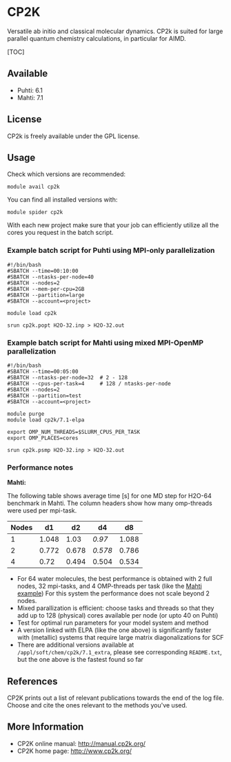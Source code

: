 # CP2K

Versatile ab initio and classical molecular dynamics. CP2k is suited for large parallel quantum chemistry calculations, in
particular for AIMD.

[TOC]

## Available

* Puhti: 6.1
* Mahti: 7.1

## License

CP2k is freely available under the GPL license.

## Usage

Check which versions are recommended:

    module avail cp2k

You can find all installed versions with:

    module spider cp2k

With each new project make sure that your job can efficiently
utilize all the cores you request in the batch script.

### Example batch script for Puhti using MPI-only parallelization

```
#!/bin/bash
#SBATCH --time=00:10:00
#SBATCH --ntasks-per-node=40
#SBATCH --nodes=2
#SBATCH --mem-per-cpu=2GB
#SBATCH --partition=large
#SBATCH --account=<project>

module load cp2k

srun cp2k.popt H2O-32.inp > H2O-32.out

```

### Example batch script for Mahti using mixed MPI-OpenMP parallelization

```
#!/bin/bash
#SBATCH --time=00:05:00
#SBATCH --ntasks-per-node=32  # 2 - 128
#SBATCH --cpus-per-task=4     # 128 / ntasks-per-node
#SBATCH --nodes=2
#SBATCH --partition=test
#SBATCH --account=<project>

module purge
module load cp2k/7.1-elpa

export OMP_NUM_THREADS=$SLURM_CPUS_PER_TASK
export OMP_PLACES=cores

srun cp2k.psmp H2O-32.inp > H2O-32.out
```
### Performance notes

**Mahti:**

The following table shows average time [s] for one MD step for H2O-64 benchmark
in Mahti. The column headers show how many omp-threads were used per mpi-task.

Nodes|d1|d2|d4|d8
-|--|--|--|--
1|1.048|1.03|*0.97*|1.088
2|0.772|0.678|*0.578*|0.786
4|0.72|0.494|0.504|0.534

* For 64 water molecules, the best performance is obtained with 2 full nodes, 32 mpi-tasks,
  and 4 OMP-threads per task (like the [Mahti example](#example-batch-script-for-mahti-using-mixed-mpi-openmp-parallelization))
  For this system the performance does not scale beyond 2 nodes.
* Mixed parallization is efficient: choose tasks and threads so that they add up to 128
  (physical) cores available per node (or upto 40 on Puhti)
* Test for optimal run parameters for your model system and method
* A version linked with ELPA (like the one above) is
  significantly faster with (metallic) systems that require large matrix diagonalizations
  for SCF
* There are additional versions available at `/appl/soft/chem/cp2k/7.1_extra`, please
  see corresponding `README.txt`, but the one above is the fastest found so far

## References

CP2K prints out a list of relevant publications towards the end of the
log file. Choose and cite the ones relevant to the methods you've used.

## More Information

* CP2K online manual: <http://manual.cp2k.org/>
* CP2K home page: <http://www.cp2k.org/>
